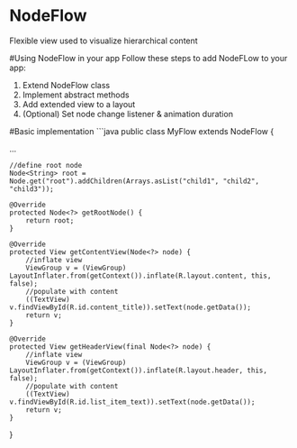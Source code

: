 # NodeFlow
Flexible view used to visualize hierarchical content

#Using NodeFlow in your app
Follow these steps to add NodeFLow to your app:
<ol>
<li>Extend NodeFlow class</li>
<li>Implement abstract methods</li>
<li>Add extended view to a layout</li>
<li>(Optional) Set node change listener & animation duration</li>
</ol>
#Basic implementation
```java
public class MyFlow extends NodeFlow {

...

    //define root node
    Node<String> root = Node.get("root").addChildren(Arrays.asList("child1", "child2", "child3"));

    @Override
    protected Node<?> getRootNode() {
        return root;
    }

    @Override
    protected View getContentView(Node<?> node) {
        //inflate view
        ViewGroup v = (ViewGroup) LayoutInflater.from(getContext()).inflate(R.layout.content, this, false);
        //populate with content
        ((TextView) v.findViewById(R.id.content_title)).setText(node.getData());
        return v;
    }

    @Override
    protected View getHeaderView(final Node<?> node) {
        //inflate view
        ViewGroup v = (ViewGroup) LayoutInflater.from(getContext()).inflate(R.layout.header, this, false);
        //populate with content
        ((TextView) v.findViewById(R.id.list_item_text)).setText(node.getData());
        return v;
    }
}
```
